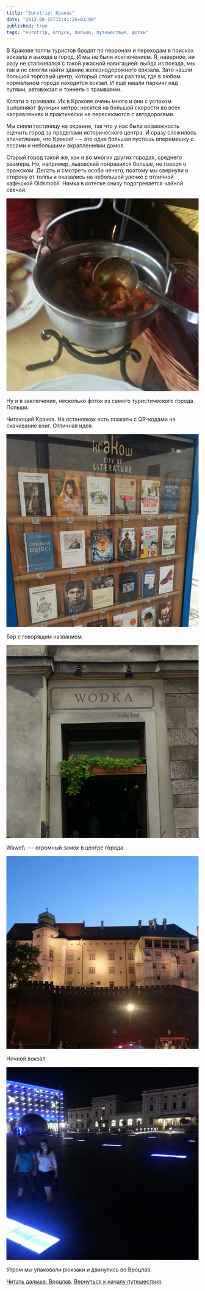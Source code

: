 ```yaml
---
title: "Eurotrip: Краков"
date: "2013-08-15T15:41:25+03:00"
published: true
tags: "eurotrip, отпуск, польша, путешествие, фотки"
---
```


В Кракове толпы туристов бродят по перронам и переходам в поисках вокзала и выхода в город. И мы не были исключением.
Я, наверное, ни разу не сталкивался с такой ужасной навигацией: выйдя из поезда, мы так и не смогли найти здание
железнодорожного вокзала. Зато нашли большой торговый центр, который стоит как раз там, где в любом нормальном
городе находится вокзал. И ещё нашли паркинг над путями, автовокзал и тоннель с трамваями.

Кстати о трамваях. Их в Кракове очень много и они с успехом выполняют функции метро: носятся на большой скорости
во всех направлениях и практически не пересекаются с автодорогами.

Мы сняли гостиницу на окраине, так что у нас была возможность оценить город за пределами исторического центра.
И сразу сложилось впечатление, что Краков\ --- это одна большая пустошь вперемешку с лесами и небольшими
вкраплениями домов.

Старый город такой же, как и во многих других городах, среднего размера. Но, например, львовский понравился больше,
не говоря о пражском. Делать и смотреть особо нечего, поэтому мы свернули в сторону от толпы и оказались на небольшой
улочке с отличной кафешкой Oldsmobil. Нямка в котелке снизу подогревается чайной свечой.

![Вкуснятина в котелке](/images/travel/2013-08-eurotrip/krakow-pot.jpg "Вкуснятина в котелке")

Ну и в заключение, несколько фоток из самого туристического города Польши. 

Читающий Краков. На остановках есть плакаты с QR-кодами на скачивание книг. Отличная идея. 

![Читающий Краков](/images/travel/2013-08-eurotrip/krakow-reading.jpg "Читающий Краков")

Бар с говорящим названием. 

![Wodka](/images/travel/2013-08-eurotrip/krakow-wodka.jpg "Wodka")

Wawel\ --- огромный замок в центре города.

![Wawel](/images/travel/2013-08-eurotrip/krakow-wawel.jpg "Wawel")

Ночной вокзал. 

![Ночной вокзал](/images/travel/2013-08-eurotrip/krakow-railway-station.jpg "Ночной вокзал")

Утром мы упаковали рюкзаки и двинулись во Вроцлав.

[Читать дальше: Вроцлав](/post/eurotrip-wroclaw/). [Вернуться к началу путешествия](/post/eurotrip-warsaw/).

